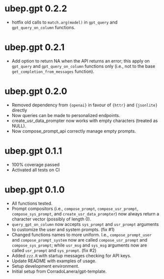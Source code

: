 # ubep.gpt 0.2.2

* hotfix old calls to `match.arg(model)` in `gpt_query` and `gpt_query_on_column` functions.

# ubep.gpt 0.2.1

* Add option to return NA when the API returns an error; this apply on `gpt_query` and `gpt_query_on_column` functions only (i.e., not to the base `get_completion_from_messages` function).

# ubep.gpt 0.2.0

* Removed dependency from `{openai}` in favour of `{httr}` and `{jsonlite}` directly
* Now queries can be made to personalized endpoints.
* create_usr_data_prompter now works with empty characters (treated as NULL).
* Now compose_prompt_api correctly manage empty prompts.

# ubep.gpt 0.1.1

* 100% coverage passed
* Activated all tests on CI

# ubep.gpt 0.1.0

* All functions tested.
* Prompt compositors (i.e., `compose_prompt`, `compose_usr_prompt`, `compose_sys_prompt`, and `create_usr_data_prompter`) now always return a character vector (possibly of length 0).
* `query_gpt_on_column` now accepts `sys_prompt` and `usr_prompt` arguments to customize the user and system prompts. (fix #1)
* Changed functions names to more uniform. I.e., `compose_prompt_user` and `compose_prompt_system` now are called `compose_usr_prompt` and `compose_sys_prompt`; while `usr_msg` and `sys_msg` arguments now are called `usr_prompt` and `sys_prompt`.  (fix #2)
* Added `zzz.R` with startup messages checking for API keys.
* Update README with examples of usage.
* Setup development environment.
* Initial setup from CorradoLanera/gpt-template.
